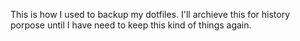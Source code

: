This is how I used to backup my dotfiles. I'll archieve this for history porpose until I have need to keep this kind of things again.
